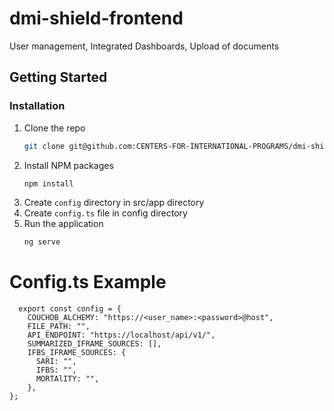 # dmi-shield-frontend
User management, Integrated Dashboards, Upload of documents


## Getting Started

### Installation

1. Clone the repo
    ```sh
    git clone git@github.com:CENTERS-FOR-INTERNATIONAL-PROGRAMS/dmi-shield-frontend.git
    ```
2. Install NPM packages
    ```sh
    npm install
    ```
3. Create `config` directory in src/app directory
4. Create `config.ts` file in config directory
5. Run the application
    ```sh
    ng serve
    ```

# Config.ts Example
  ```
    export const config = {
      COUCHDB_ALCHEMY: "https://<user_name>:<password>@host",
      FILE_PATH: "",
      API_ENDPOINT: "https://localhost/api/v1/",
      SUMMARIZED_IFRAME_SOURCES: [],
      IFBS_IFRAME_SOURCES: {
        SARI: "",
        IFBS: "",
        MORTAlITY: "",
      },
};
  ```


